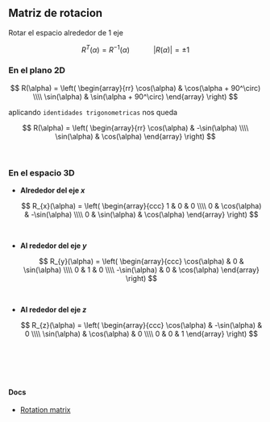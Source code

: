 ## Matriz de rotacion

Rotar el espacio alrededor de 1 eje

$$
R^{T}(\alpha) = R^{-1}(\alpha)
\hspace{3em}
|R(\alpha)| = \pm 1
$$

### En el plano 2D

$$
R(\alpha) =
\left(
    \begin{array}{rr}
        \cos(\alpha) & \cos(\alpha + 90^\circ)
        \\\\
        \sin(\alpha) & \sin(\alpha + 90^\circ)
    \end{array}
\right)
$$

aplicando `identidades trigonometricas` nos queda

$$
R(\alpha) =
\left(
    \begin{array}{rr}
        \cos(\alpha) & -\sin(\alpha)
        \\\\
        \sin(\alpha) & \cos(\alpha)
    \end{array}
\right)
$$


<br>

### En el espacio 3D

- **Alrededor del eje $x$**
  
    $$
    R_{x}(\alpha) =
    \left(
        \begin{array}{ccc}
            1 & 0 & 0
            \\\\
            0 & \cos(\alpha) & -\sin(\alpha)
            \\\\
            0 & \sin(\alpha) & \cos(\alpha)
        \end{array}
    \right)
    $$
<br>

- **Al rededor del eje $y$**
  
    $$
    R_{y}(\alpha) =
    \left(
        \begin{array}{ccc}
            \cos(\alpha) & 0 & \sin(\alpha)
            \\\\
            0 & 1 & 0
            \\\\
            -\sin(\alpha) & 0 & \cos(\alpha)
        \end{array}
    \right)
    $$
<br>


- **Al rededor del eje $z$**
  
    $$
    R_{z}(\alpha) =
    \left(
        \begin{array}{ccc}
            \cos(\alpha) & -\sin(\alpha) & 0
            \\\\
            \sin(\alpha) & \cos(\alpha) & 0
            \\\\
            0 & 0 & 1
        \end{array}
    \right)
    $$
<br>


<br><br>

#### Docs

- [Rotation matrix](https://en.wikipedia.org/wiki/Rotation_matrix)